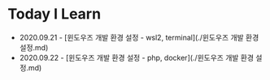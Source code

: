 # Today I Learn
- 2020.09.21 - [윈도우즈 개발 환경 설정 - wsl2, terminal](./윈도우즈 개발 환경 설정.md)
- 2020.09.22 - [윈도우즈 개발 환경 설정 - php, docker](./윈도우즈 개발 환경 설정.md)

